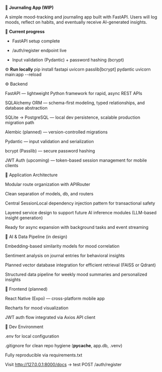 🌿 **Journaling App (WIP)**

A simple mood-tracking and journaling app built with FastAPI.
Users will log moods, reflect on habits, and eventually receive AI-generated insights.

🚧 **Current progress**

* FastAPI setup complete

* /auth/register endpoint live

* Input validation (Pydantic) + password hashing (bcrypt)


⚙️ **Run locally** 
pip install fastapi uvicorn passlib[bcrypt] pydantic
uvicorn main:app --reload


⚙️ Backend

FastAPI — lightweight Python framework for rapid, async REST APIs

SQLAlchemy ORM — schema-first modeling, typed relationships, and database abstraction

SQLite → PostgreSQL — local dev persistence, scalable production migration path

Alembic (planned) — version-controlled migrations

Pydantic — input validation and serialization

bcrypt (Passlib) — secure password hashing

JWT Auth (upcoming) — token-based session management for mobile clients

🧱 Application Architecture

Modular route organization with APIRouter

Clean separation of models, db, and routers

Central SessionLocal dependency injection pattern for transactional safety

Layered service design to support future AI inference modules (LLM-based insight generation)

Ready for async expansion with background tasks and event streaming

🤖 AI & Data Pipeline (in design)

Embedding-based similarity models for mood correlation

Sentiment analysis on journal entries for behavioral insights

Planned vector database integration for efficient retrieval (FAISS or Qdrant)

Structured data pipeline for weekly mood summaries and personalized insights

📱 Frontend (planned)

React Native (Expo) — cross-platform mobile app

Recharts for mood visualization

JWT auth flow integrated via Axios API client

🧩 Dev Environment

.env for local configuration

.gitignore for clean repo hygiene (__pycache__, app.db, .venv)

Fully reproducible via requirements.txt

Visit http://127.0.0.1:8000/docs
 → test POST /auth/register


